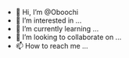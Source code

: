- 👋 Hi, I’m @Oboochi
- 👀 I’m interested in ...
- 🌱 I’m currently learning ...
- 💞️ I’m looking to collaborate on ...
- 📫 How to reach me ...

<!---
Oboochi/Oboochi is a ✨ special ✨ repository because its `README.md` (this file) appears on your GitHub profile.
You can click the Preview link to take a look at your changes.
--->
